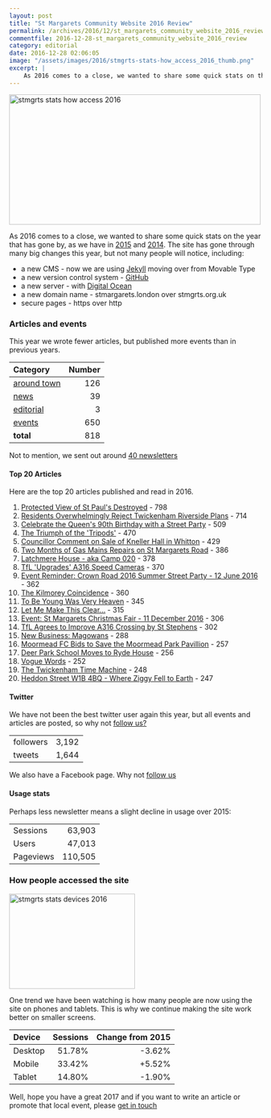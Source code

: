 ```yaml
---
layout: post
title: "St Margarets Community Website 2016 Review"
permalink: /archives/2016/12/st_margarets_community_website_2016_review.html
commentfile: 2016-12-28-st_margarets_community_website_2016_review
category: editorial
date: 2016-12-28 02:06:05
image: "/assets/images/2016/stmgrts-stats-how_access_2016_thumb.png"
excerpt: |
    As 2016 comes to a close, we wanted to share some quick stats on the year that's gone by, as we have in 2015 and 2014.
---
```


<a href="/assets/images/2016/stmgrts-stats-how_access_2016.png" title="See larger version of - stmgrts stats how access 2016"><img src="/assets/images/2016/stmgrts-stats-how_access_2016_thumb.png" width="500" height="259" alt="stmgrts stats how access 2016" class=" center" /></a>

As 2016 comes to a close, we wanted to share some quick stats on the year that has gone by, as we have in [2015](/archives/2015/12/st_margarets_community_website_2015_review.html) and [2014](/archives/2014/12/st_margarets_community_website_2014_review.html). The site has gone through many big changes this year, but not many people will notice, including:

-   a new CMS - now we are using [Jekyll](http://jekyllrb.com/) moving over from Movable Type
-   a new version control system - [GitHub](https://github.com/pmahnke/stmgrts)
-   a new server - with [Digital Ocean](https://www.digitalocean.com/)
-   a new domain name - stmargarets.london over stmgrts.org.uk
-   secure pages - https over http

### Articles and events

This year we wrote fewer articles, but published more events than in previous years.

| Category                                                        | Number |
|:----------------------------------------------------------------|-------:|
|[around town](/archives/around\_town/) | 126    |
|[news](/archives/news/)                | 39     |
|[editorial](/archives/editorial/)      | 3      |
|[events](/event)                       | 650    |
| **total**                                                       | 818    |

Not to mention, we sent out around [40 newsletters](/cgi-bin/newsletter.cgi)

#### Top 20 Articles

Here are the top 20 articles published and read in 2016.

1.  [Protected View of St Paul's Destroyed](/archives/2016/11/st-pauls-view.html) - 798
2.  [Residents Overwhelmingly Reject Twickenham Riverside Plans](/archives/2016/02/residents-reject-twickenham-riverside-plans.html) - 714
3.  [Celebrate the Queen's 90th Birthday with a Street Party](/archives/2016/02/free-queens-90th-street-party.html) - 509
4.  [The Triumph of the 'Tripods'](/archives/2016/03/triumph-of-the-tripods.html) - 470
5.  [Councillor Comment on Sale of Kneller Hall in Whitton](/archives/2016/01/ehmann-on-kneller-hall-sale.html) - 429
6.  [Two Months of Gas Mains Repairs on St Margarets Road](/archives/2016/01/2016-01-05-st-margarets-rd-gas-repairs.html) - 386
7.  [Latchmere House - aka Camp 020](/archives/2016/02/latchmere-house.html) - 378
8.  [TfL 'Upgrades' A316 Speed Cameras](/archives/2016/09/a316-average-speed-cameras.html) - 370
9.  [Event Reminder: Crown Road 2016 Summer Street Party - 12 June 2016](/archives/2016/06/event-crown-road-2016-summer.html) - 362
10. [The Kilmorey Coincidence](/archives/2016/10/2016-10-08-the-kilmorey-coincidence.html) - 360
11. [To Be Young Was Very Heaven](/archives/2016/01/to_be_young_was_very_heaven.html) - 345
12. [Let Me Make This Clear...](/archives/2016/05/let-me-make-this-clear.html) - 315
13. [Event: St Margarets Christmas Fair - 11 December 2016](/archives/2016/12/st_margarets_christmas_fair-2016.html) - 306
14. [TfL Agrees to Improve A316 Crossing by St Stephens](/archives/2016/05/tfl-to-improve-st-stephens-crossing.html) - 302
15. [New Business: Magowans](/archives/2016/02/new-business-magowans.html) - 288
16. [Moormead FC Bids to Save the Moormead Park Pavillion](/archives/2016/01/bid-to-save-moormead-park-pavillion.html) - 257
17. [Deer Park School Moves to Ryde House](/archives/2016/02/deer-park-school-moves-to-ryde-house.html) - 256
18. [Vogue Words](/archives/2016/08/vogue_words.html) - 252
19. [The Twickenham Time Machine](/archives/2016/07/kilmorey-time-machine.html) - 248
20. [Heddon Street W1B 4BQ - Where Ziggy Fell to Earth](/archives/2016/01/david-bowie-heddon-street.html) - 247

#### Twitter

We have not been the best twitter user again this year, but all events and articles are posted, so why not [follow us?](https://twitter.com/stmgrts)

|           |       |
|-----------|------:|
| followers | 3,192 |
| tweets    | 1,644 |

We also have a Facebook page. Why not [follow us](https://www.facebook.com/stmgrts/?)

#### Usage stats

Perhaps less newsletter means a slight decline in usage over 2015:

|           |         |
|-----------|--------:|
| Sessions  | 63,903  |
| Users     | 47,013  |
| Pageviews | 110,505 |

### How people accessed the site

<a href="/assets/images/2016/stmgrts-stats-devices_2016.png" title="See larger version of - stmgrts stats devices 2016"><img src="/assets/images/2016/stmgrts-stats-devices_2016_thumb.png" width="250" height="189" alt="stmgrts stats devices 2016" class=" right" /></a>

One trend we have been watching is how many people are now using the site on phones and tablets. This is why we continue making the site work better on smaller screens.

| Device  | Sessions | Change&nbsp;from&nbsp;2015 |
|:--------|---------:|---------------------------:|
| Desktop | 51.78%   | -3.62%                     |
| Mobile  | 33.42%   | +5.52%                     |
| Tablet  | 14.80%   | -1.90%                     |

Well, hope you have a great 2017 and if you want to write an article or promote that local event, please [get in touch](/contact/)
